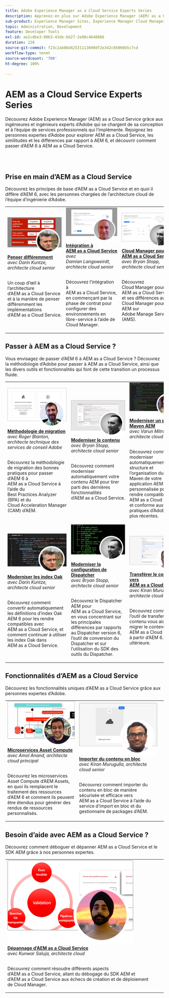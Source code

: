 ```yaml
---
title: Adobe Experience Manager as a Cloud Service Experts Series
description: Apprenez-en plus sur Adobe Experience Manager (AEM) as a Cloud Service grâce aux ingénieures et ingénieurs experts qui se chargent de sa conception et aux services professionnels qui l’implémentent.
sub-product: Experience Manager Sites, Experience Manager Cloud Manager, Experience Manager Assets
topic: Administration, Development
feature: Developer Tools
exl-id: ae1cdbe3-0863-41de-bb27-2e88c4640866
duration: 228
source-git-commit: f23c2ab86d42531113690df2e342c65060b5c7cd
workflow-type: tm+mt
source-wordcount: '709'
ht-degree: 100%

---
```


# AEM as a Cloud Service Experts Series

Découvrez Adobe Experience Manager (AEM) as a Cloud Service grâce aux ingénieures et ingénieurs experts d’Adobe qui se chargent de sa conception et à l’équipe de services professionnels qui l’implémente. Rejoignez les personnes expertes d’Adobe pour explorer AEM as a Cloud Service, les similitudes et les différences par rapport à AEM 6, et découvrir comment passer d’AEM 6 à AEM as a Cloud Service.

<br/> 
<br/>

## Prise en main d’AEM as a Cloud Service

Découvrez les principes de base d’AEM as a Cloud Service et en quoi il diffère d’AEM 6, avec les personnes chargées de l’architecture cloud de l’équipe d’ingénierie d’Adobe.

<table>
  <tr>
   <td>
      <a href="../../migration/moving-to-aem-as-a-cloud-service/introduction.md">
      <img alt="Penser différemment" src="./assets/thinking-differently.png"/>
      </a>
      <div>
         <a href="../../migration/moving-to-aem-as-a-cloud-service/introduction.md"><strong>Penser différemment</strong></a>
<br/><em>avec Darin Kuntze, architecte cloud senior</em>
      </div>
      <p>
        <br/>
Un coup d’œil à l’architecture d’AEM as a Cloud Service et à la manière de penser différemment les implémentations d’AEM as a Cloud Service.
      </p>
     </td>   
     <td>
      <a href="../../migration/moving-to-aem-as-a-cloud-service/onboarding.md">
      <img alt="Intégrer à AEM as a Cloud Service" src="./assets/onboarding.png"/>
      </a>
      <div>
         <a href="../../migration/moving-to-aem-as-a-cloud-service/onboarding.md"><strong>Intégration à AEM as a Cloud Service</strong></a>
<br/><em>avec Damian Langsweirdt, architecte cloud senior</em>
      </div>
      <p>
        <br/>
Découvrez l’intégration à AEM as a Cloud Service, en commençant par la phase de contrat pour configurer des environnements en libre-service à l’aide de Cloud Manager.
      </p>
   </td>     
   </td>   
     <td>
      <a href="../../migration/moving-to-aem-as-a-cloud-service/cloud-manager.md">
      <img alt="Cloud Manager" src="./assets/cloud-manager.png"/>
      </a>
      <div>
         <a href="../../migration/moving-to-aem-as-a-cloud-service/cloud-manager.md"><strong>Cloud Manager pour AEM as a Cloud Service</strong></a>
<br/><em>avec Bryan Stopp, architecte cloud senior</em>
      </div>
      <p>
        <br/>
Découvrez Cloud Manager pour AEM as a Cloud Service et ses différences avec Cloud Manager pour AEM sur Adobe Manage Services (AMS).
      </p>
   </td> 
  </tr>
</table>

## Passer à AEM as a Cloud Service ?

Vous envisagez de passer d’AEM 6 à AEM as a Cloud Service ? Découvrez la méthodologie d’Adobe pour passer à AEM as a Cloud Service, ainsi que les divers outils et fonctionnalités qui font de cette transition un processus fluide.

<table>
  <tr>
   <td>
      <a href="../../migration/moving-to-aem-as-a-cloud-service/bpa-and-cam.md" target="_aem-experts-series-video">
      <img alt="La méthodologie de migration" src="./assets/bpa-and-cam.png"/>
      </a>
      <div>
         <a href="../../migration/moving-to-aem-as-a-cloud-service/bpa-and-cam.md" target="_aem-experts-series-video"><strong>Méthodologie de migration</strong></a>
<br/><em>avec Roger Blanton, architecte technique des services de conseil Adobe</em>
      </div>
      <p>
        <br/>
Découvrez la méthodologie de migration des bonnes pratiques pour passer d’AEM 6 à AEM as a Cloud Service à l’aide du Best Practices Analyzer (BPA) et du Cloud Acceleration Manager (CAM) d’AEM.
      </p>
   </td>   
     <td>
      <a href="../../migration/moving-to-aem-as-a-cloud-service/aem-modernization-tools.md" target="_aem-experts-series-video">
      <img alt="Moderniser le contenu" src="./assets/aem-modernizer-tools.png"/>
      </a>
      <div>
         <a href="../../migration/moving-to-aem-as-a-cloud-service/aem-modernization-tools.md" target="_aem-experts-series-video"><strong>Moderniser le contenu</strong></a>
<br/><em>avec Bryan Stopp, architecte cloud senior</em>
      </div>
      <p>
        <br/>
Découvrez comment moderniser automatiquement votre contenu AEM pour tirer parti des dernières fonctionnalités d’AEM as a Cloud Service.
      </p>
   </td>     
   </td>   
     <td>
      <a href="../../migration/moving-to-aem-as-a-cloud-service/repository-modernization.md" target="_aem-experts-series-video">
      <img alt="Moderniser un projet Maven AEM" src="./assets/repository-modernizer.png"/>
      </a>
      <div>
         <a href="../../migration/moving-to-aem-as-a-cloud-service/repository-modernization.md" target="_aem-experts-series-video"><strong>Moderniser un projet Maven AEM</strong></a>
<br/><em>avec Varun Mitra, architecte cloud</em>
      </div>
      <p>
        <br/>
Découvrez comment moderniser automatiquement la structure et l’organisation du projet Maven de votre application AEM personnalisée pour la rendre compatible avec AEM as a Cloud Service et conforme aux bonnes pratiques d’Adobe les plus récentes.
      </p>
   </td> 
  </tr>
  <tr>
   <td>
      <a href="../../migration/moving-to-aem-as-a-cloud-service/search-and-indexing.md" target="_aem-experts-series-video">
      <img alt="Moderniser les index Oak" src="./assets/indexes.png"/>
      </a>
      <div>
         <a href="../../migration/moving-to-aem-as-a-cloud-service/search-and-indexing.md" target="_aem-experts-series-video"><strong>Moderniser les index Oak</strong></a>
<br/><em>avec Darin Kuntze, architecte cloud senior</em>
      </div>
      <p>
        <br/>
Découvrez comment convertir automatiquement les définitions d’index Oak AEM 6 pour les rendre compatibles avec AEM as a Cloud Service, et comment continuer à utiliser les index Oak dans AEM as a Cloud Service.
      </p>
   </td>   
     <td>
      <a href="../../migration/moving-to-aem-as-a-cloud-service/dispatcher.md" target="_aem-experts-series-video">
      <img alt="Moderniser la configuration de Dispatcher" src="./assets/dispatcher.png"/>
      </a>
      <div>
         <a href="../../migration/moving-to-aem-as-a-cloud-service/dispatcher.md" target="_aem-experts-series-video"><strong>Moderniser la configuration de Dispatcher</strong></a>
<br/><em>avec Bryan Stopp, architecte cloud senior</em>
      </div>
      <p>
        <br/>
Découvrez le Dispatcher AEM pour AEM as a Cloud Service, en vous concentrant sur les principales différences par rapports au Dispatcher version 6, l’outil de conversion du Dispatcher et sur l’utilisation du SDK des outils du Dispatcher.
      </p>
   </td>     
   </td>   
     <td>
      <a href="../../migration/moving-to-aem-as-a-cloud-service/content-migration/content-transfer-tool.md" target="_aem-experts-series-video">
      <img alt="Transférer le contenu vers AEM as a Cloud Service" src="./assets/content-transfer-tool.png"/>
      </a>
      <div>
         <a href="../../migration/moving-to-aem-as-a-cloud-service/content-migration/content-transfer-tool.md" target="_aem-experts-series-video"><strong>Transférer le contenu vers AEM as a Cloud Service</strong></a>
<br/><em>avec Kiran Murugulla, architecte cloud senior</em>
      </div>
      <p>
        <br/>
Découvrez comment l’outil de transfert de contenu vous aide à migrer le contenu vers AEM as a Cloud Service à partir d’AEM 6.3 et ultérieure.
      </p>
   </td> 
  </tr>  
</table>


## Fonctionnalités d’AEM as a Cloud Service

Découvrez les fonctionnalités uniques d’AEM as a Cloud Service grâce aux personnes expertes d’Adobe.

<table>
  <tr>
   <td>
      <a href="../../migration/moving-to-aem-as-a-cloud-service/asset-compute-microservices.md" target="_aem-experts-series-video">
      <img alt="Microservices Asset Compute" src="./assets/asset-compute-microservices.png"/>
      </a>
      <div>
         <a href="../../migration/moving-to-aem-as-a-cloud-service/asset-compute-microservices.md" target="_aem-experts-series-video"><strong>Microservices Asset Compute</strong></a>
<br/><em>avec Amol Anand, architecte cloud principal</em>
      </div>
      <p>
        <br/>
Découvrez les microservices Asset Compute d’AEM Assets, en quoi ils remplacent le traitement des ressources d’AEM 6 et comment ils peuvent être étendus pour générer des rendus de ressources personnalisés.
      </p>
   </td>   
   <td>
      <a href="../../migration/moving-to-aem-as-a-cloud-service/content-migration/bulk-import-service.md" target="_aem-experts-series-video">
      <img alt="Importer du contenu en bloc" src="./assets/bulk-import.png"/>
      </a>
      <div>
         <a href="../../migration/moving-to-aem-as-a-cloud-service/content-migration/bulk-import-service.md" target="_aem-experts-series-video"><strong>Importer du contenu en bloc</strong></a>
<br/><em>avec Kiran Murugulla, architecte cloud senior</em>
      </div>
      <p>
        <br/>
Découvrez comment importer du contenu en bloc de manière sécurisée et efficace vers AEM as a Cloud Service à l’aide du service d’import en bloc et du gestionnaire de packages d’AEM.
      </p>
   </td> 
    <td></td>
  </tr>
</table>

## Besoin d’aide avec AEM as a Cloud Service ?

Découvrez comment déboguer et dépanner AEM as a Cloud Service et le SDK AEM grâce à nos personnes expertes.

<table>
  <tr>
   <td>
      <a href="../../migration/moving-to-aem-as-a-cloud-service/troubleshooting.md" target="_aem-experts-series-video">
      <img alt="Dépannage d’AEM as a Cloud Service" src="./assets/troubleshooting.png"/>
      </a>
      <div>
         <a href="../../migration/moving-to-aem-as-a-cloud-service/troubleshooting.md" 
         target="_aem-experts-series-video"><strong>Dépannage d’AEM as a Cloud Service</strong></a>
<br/><em>avec Kunwar Saluja, architecte cloud</em>
      </div>
      <p>
        <br/>
Découvrez comment résoudre différents aspects d’AEM as a Cloud Service, allant du débogage du SDK AEM et d’AEM as a Cloud Service aux échecs de création et de déploiement de Cloud Manager.
      </p>
   </td>   
    <td></td>
    <td></td>
  </tr>
</table>
